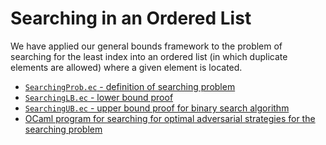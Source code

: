 Searching in an Ordered List
========================================================

We have applied our general bounds framework to the problem of
searching for the least index into an ordered list (in which duplicate
elements are allowed) where a given element is located.

* [`SearchingProb.ec` - definition of searching problem](SearchingProb.ec)
* [`SearchingLB.ec` - lower bound proof](SearchingLB.ec)
* [`SearchingUB.ec` - upper bound proof for binary search algorithm](SearchingUB.ec)
* [OCaml program for searching for optimal adversarial strategies for the
   searching problem](strategy)
